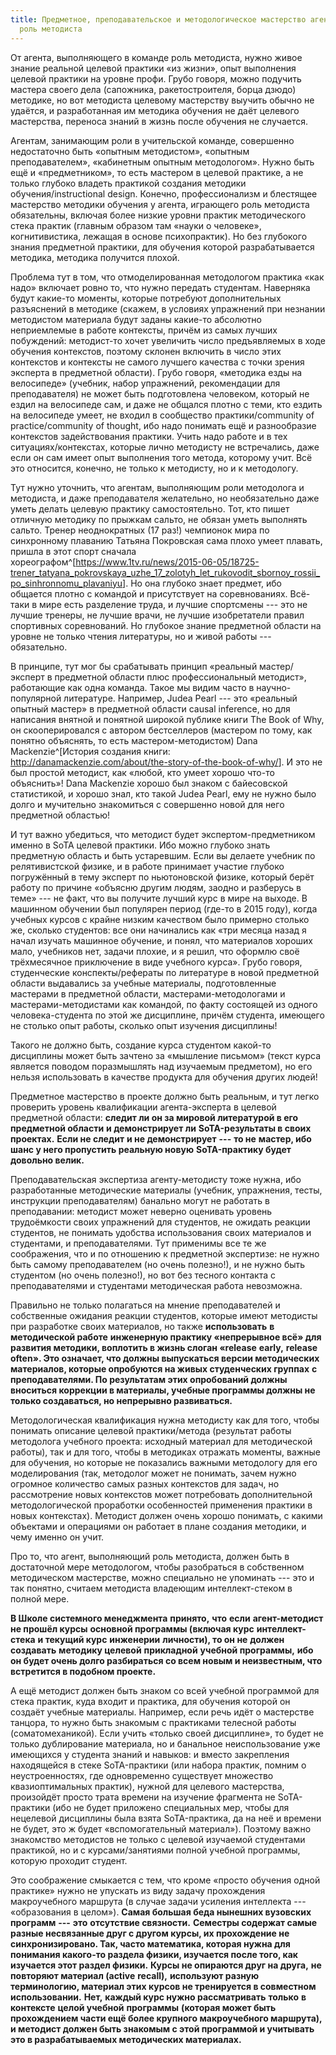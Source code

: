 ```yaml
---
title: Предметное, преподавательское и методологическое мастерство агента, выполняющего
  роль методиста
---
```


От агента, выполняющего в команде роль методиста, нужно живое знание
реальной целевой практики «из жизни», опыт выполнения целевой практики
на уровне профи. Грубо говоря, можно подучить мастера своего дела
(сапожника, ракетостроителя, борца дзюдо) методике, но вот методиста
целевому мастерству выучить обычно не удаётся, и разработанная им
методика обучения не даёт целевого мастерства, переноса знаний в жизнь
после обучения не случается.

Агентам, занимающим роли в учительской команде, совершенно недостаточно
быть «опытным методистом», «опытным преподавателем», «кабинетным опытным
методологом». Нужно быть ещё и «предметником», то есть мастером в
целевой практике, а не только глубоко владеть практикой создания
методики обучения/instructional design. Конечно, профессионализм и
блестящее мастерство методики обучения у агента, играющего роль
методиста обязательны, включая более низкие уровни практик методического
стека практик (главным образом там «науки о человеке», когнитивистика,
лежащая в основе психопрактик). Но без глубокого знания предметной
практики, для обучения которой разрабатывается методика, методика
получится плохой.

Проблема тут в том, что отмоделированная методологом практика «как надо»
включает ровно то, что нужно передать студентам. Наверняка будут
какие-то моменты, которые потребуют дополнительных разъяснений в
методике (скажем, в условиях упражнений при незнании методистом
материала будут заданы какие-то абсолютно неприемлемые в работе
контексты, причём из самых лучших побуждений: методист-то хочет
увеличить число предъявляемых в ходе обучения контекстов, поэтому
склонен включить в число этих контекстов и контексты не самого лучшего
качества с точки зрения эксперта в предметной области). Грубо говоря,
«методика езды на велосипеде» (учебник, набор упражнений, рекомендации
для преподавателя) не может быть подготовлена человеком, который не
ездил на велосипеде сам, и даже не общался плотно с теми, кто ездить на
велосипеде умеет, не входил в сообщество практики/community of
practice/community of thought, ибо надо понимать ещё и разнообразие
контекстов задействования практики. Учить надо работе и в тех
ситуациях/контекстах, которые лично методисту не встречались, даже если
он сам имеет опыт выполнения того метода, которому учит. Всё это
относится, конечно, не только к методисту, но и к методологу.

Тут нужно уточнить, что агентам, выполняющим роли методолога и
методиста, и даже преподавателя желательно, но необязательно даже уметь
делать целевую практику самостоятельно. Тот, кто пишет отличную методику
по прыжкам сальто, не обязан уметь выполнять сальто. Тренер
неоднократных (17 раз!) чемпионок мира по синхронному плаванию Татьяна
Покровская сама плохо умеет плавать, пришла в этот спорт сначала
хореографом^[<https://www.1tv.ru/news/2015-06-05/18725-trener_tatyana_pokrovskaya_uzhe_17_zolotyh_let_rukovodit_sbornoy_rossii_po_sinhronnomu_plavaniyu>].
Но она глубоко знает предмет, ибо общается плотно с командой и
присутствует на соревнованиях. Всё-таки в мире есть разделение труда, и
лучшие спортсмены --- это не лучшие тренеры, не лучшие врачи, не лучшие
изобретатели правил спортивных соревнований. Но глубокое знание
предметной области на уровне не только чтения литературы, но и живой
работы --- обязательно.

В принципе, тут мог бы срабатывать принцип «реальный мастер/эксперт в
предметной области плюс профессиональный методист», работающие как одна
команда. Такое мы видим часто в научно-популярной литературе. Например,
Judea Pearl --- это «реальный опытный мастер» в предметной области
causal inference, но для написания внятной и понятной широкой публике
книги The Book of Why, он скооперировался с автором бестселлеров
(мастером по тому, как понятно объяснять, то есть мастером-методистом)
Dana Mackenzie^[История создания книги:
<http://danamackenzie.com/about/the-story-of-the-book-of-why/>].
И это не был простой методист, как «любой, кто умеет хорошо что-то
объяснить»! Dana Mackenzie хорошо был знаком с байесовской статистикой,
и хорошо знал, кто такой Judea Pearl, ему не нужно было долго и
мучительно знакомиться с совершенно новой для него предметной областью!

И тут важно убедиться, что методист будет экспертом-предметником именно
в SoTA целевой практики. Ибо можно глубоко знать предметную область и
быть устаревшим. Если вы делаете учебник по релятивистской физике, и в
работе принимает участие глубоко погружённый в тему эксперт по
ньютоновской физике, который берёт работу по причине «объясню другим
людям, заодно и разберусь в теме» --- не факт, что вы получите лучший
курс в мире на выходе. В машинном обучении был популярен период (где-то
в 2015 году), когда учебных курсов с крайне низким качеством было
примерно столько же, сколько студентов: все они начинались как «три
месяца назад я начал изучать машинное обучение, и понял, что материалов
хороших мало, учебников нет, задачи плохие, и я решил, что оформлю своё
трёхмесячное приключение в виде учебного курса». Грубо говоря,
студенческие конспекты/рефераты по литературе в новой предметной области
выдавались за учебные материалы, подготовленные мастерами в предметной
области, мастерами-методологами и мастерами-методистами как командой, по
факту состоящей из одного человека-студента по этой же дисциплине,
причём студента, имеющего не столько опыт работы, сколько опыт изучения
дисциплины!

Такого не должно быть, создание курса студентом какой-то дисциплины
может быть зачтено за «мышление письмом» (текст курса является поводом
поразмышлять над изучаемым предметом), но его нельзя использовать в
качестве продукта для обучения других людей!

Предметное мастерство в проекте должно быть реальным, и тут легко
проверить уровень квалификации агента-эксперта в целевой предметной
области: **следит ли он за мировой литературой в его предметной
области** **и демонстрирует ли** **SoTA-результаты в своих проектах.**
**Если не следит** **и не демонстрирует** **---** **то не** **мастер,
ибо шанс у него пропустить реальную новую** **SoTA-практику будет
довольно велик.**

Преподавательская экспертиза агенту-методисту тоже нужна, ибо
разработанные методические материалы (учебник, упражнения, тесты,
инструкции преподавателям) банально могут не работать в преподавании:
методист может неверно оценивать уровень трудоёмкости своих упражнений
для студентов, не ожидать реакции студентов, не понимать удобства
использования своих материалов и студентами, и преподавателями. Тут
применимы все те же соображения, что и по отношению к предметной
экспертизе: не нужно быть самому преподавателем (но очень полезно!), и
не нужно быть студентом (но очень полезно!), но вот без тесного контакта
с преподавателями и студентами методическая работа невозможна.

Правильно не только полагаться на мнение преподавателей и собственные
ожидания реакции студентов, которые имеют методисты при разработке своих
материалов, но также **использовать** **в методической работе**
**инженерную практику «непрерывное всё» для развития методики, воплотить
в жизнь слоган «release** **early,** **release** **often». Это означает,
что должны выпускаться версии методических материалов, которые
опробуются на живых студенческих группах** **с преподавателями. По
результатам этих опробований должны вноситься коррекции в материалы,
учебные программы должны не только создаваться, но непрерывно
развиваться.**

Методологическая квалификация нужна методисту как для того, чтобы
понимать описание целевой практики/метода (результат работы методолога
учебного проекта: исходный материал для методической работы), так и для
того, чтобы в методиках отражать моменты, важные для обучения, но
которые не показались важными методологу для его моделирования (так,
методолог может не понимать, зачем нужно огромное количество самых
разных контекстов для задач, но рассмотрение новых контекстов может
потребовать дополнительной методологической проработки особенностей
применения практики в новых контекстах). Методист должен очень хорошо
понимать, с какими объектами и операциями он работает в плане создания
методики, и чему именно он учит.

Про то, что агент, выполняющий роль методиста, должен быть в достаточной
мере методологом, чтобы разобраться в собственном методическом
мастерстве, можно специально не упоминать --- это и так понятно, считаем
методиста владеющим интеллект-стеком в полной мере.

**В Школе системного менеджмента** **принято,** **что** **если**
**агент-методист не прошёл курсы** **основной программы (включая курс**
**интеллект-стека** **и текущий курс** **инженерии** **личности), то он
не** **должен** **создавать** **методику целевой** **прикладной**
**учебной программы,** **ибо он будет очень долго разбираться со всем
новым и неизвестным, что встретится в подобном проекте.**

А ещё методист должен быть знаком со всей учебной программой для стека
практик, куда входит и практика, для обучения которой он создаёт учебные
материалы. Например, если речь идёт о мастерстве танцора, то нужно быть
знакомым с практиками телесной работы (соматомеханикой). Если учить
«только своей дисциплине», то будет не только дублирование материала, но
и банальное неиспользование уже имеющихся у студента знаний и навыков: и
вместо закрепления находящейся в стеке SoTA-практики (или набора
практик, помним о неустроенностях, где одновременно существует множество
квазиоптимальных практик), нужной для целевого мастерства, произойдёт
просто трата времени на изучение фрагмента не SoTA-практики (ибо не
будет приложено специальных мер, чтобы для нецелевой дисциплины была
взята SoTA-практика, да на неё и времени не будет, это ж будет
«вспомогательный материал»). Поэтому важно знакомство методистов не
только с целевой изучаемой студентами практикой, но и с
курсами/занятиями полной учебной программы, которую проходит студент.

Это соображение смыкается с тем, что кроме «просто обучения одной
практике» нужно не упускать из виду задачу прохождения макроучебного
маршрута (в случае задачи усиления интеллекта --- «образования в
целом»). **Самая большая беда нынешних вузовских программ** **---**
**это** **отсутствие связности.** **Семестры содержат самые разные
несвязанные друг с другом курсы, их прохождение не синхронизировано.
Так, часто математика, которая нужна для понимания какого-то раздела
физики, изучается после того, как изучается этот раздел физики.**
**Курсы не опираются друг на друга,** **не повторяют материал (active**
**recall),** **используют разную терминологию, материал этих курсов не
тренируется в совместном использовании.** **Нет,** **каждый курс нужно
рассматривать** **только** **в контексте** **целой учебной**
**программы** **(которая может быть прохождением части ещё более
крупного макроучебного маршрута), и методист должен быть знакомым с этой
программой и учитывать это в разрабатываемых методических материалах.**
